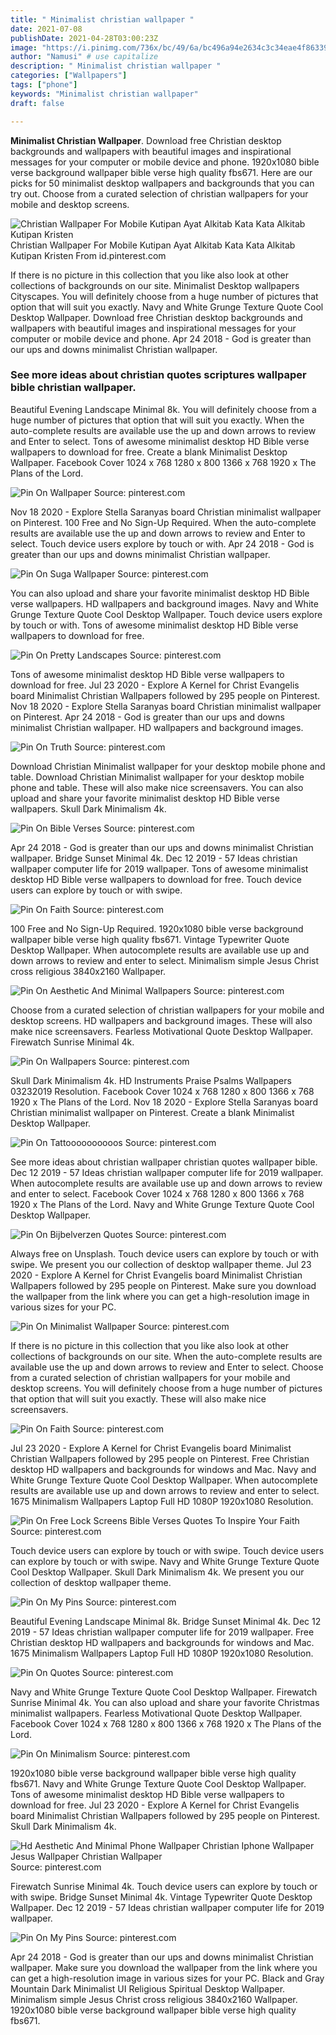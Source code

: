 ```yaml
---
title: " Minimalist christian wallpaper "
date: 2021-07-08
publishDate: 2021-04-28T03:00:23Z
image: "https://i.pinimg.com/736x/bc/49/6a/bc496a94e2634c3c34eae4f86339ed80.jpg"
author: "Namusi" # use capitalize
description: " Minimalist christian wallpaper "
categories: ["Wallpapers"]
tags: ["phone"]
keywords: "Minimalist christian wallpaper"
draft: false

---
```



**Minimalist Christian Wallpaper**. Download free Christian desktop backgrounds and wallpapers with beautiful images and inspirational messages for your computer or mobile device and phone. 1920x1080 bible verse background wallpaper bible verse high quality fbs671. Here are our picks for 50 minimalist desktop wallpapers and backgrounds that you can try out. Choose from a curated selection of christian wallpapers for your mobile and desktop screens.

![Christian Wallpaper For Mobile Kutipan Ayat Alkitab Kata Kata Alkitab Kutipan Kristen](https://i.pinimg.com/originals/d1/38/0f/d1380f6bdb11687a60fad3754b7c39e9.jpg "Christian Wallpaper For Mobile Kutipan Ayat Alkitab Kata Kata Alkitab Kutipan Kristen")
Christian Wallpaper For Mobile Kutipan Ayat Alkitab Kata Kata Alkitab Kutipan Kristen From id.pinterest.com


If there is no picture in this collection that you like also look at other collections of backgrounds on our site. Minimalist Desktop wallpapers Cityscapes. You will definitely choose from a huge number of pictures that option that will suit you exactly. Navy and White Grunge Texture Quote Cool Desktop Wallpaper. Download free Christian desktop backgrounds and wallpapers with beautiful images and inspirational messages for your computer or mobile device and phone. Apr 24 2018 - God is greater than our ups and downs minimalist Christian wallpaper.

### See more ideas about christian quotes scriptures wallpaper bible christian wallpaper.

Beautiful Evening Landscape Minimal 8k. You will definitely choose from a huge number of pictures that option that will suit you exactly. When the auto-complete results are available use the up and down arrows to review and Enter to select. Tons of awesome minimalist desktop HD Bible verse wallpapers to download for free. Create a blank Minimalist Desktop Wallpaper. Facebook Cover 1024 x 768 1280 x 800 1366 x 768 1920 x The Plans of the Lord.


![Pin On Wallpaper](https://i.pinimg.com/736x/f4/d1/bc/f4d1bcac0f1e7e469f89c9ecb7b24a85.jpg "Pin On Wallpaper")
Source: pinterest.com

Nov 18 2020 - Explore Stella Saranyas board Christian minimalist wallpaper on Pinterest. 100 Free and No Sign-Up Required. When the auto-complete results are available use the up and down arrows to review and Enter to select. Touch device users explore by touch or with. Apr 24 2018 - God is greater than our ups and downs minimalist Christian wallpaper.

![Pin On Suga Wallpaper](https://i.pinimg.com/originals/a2/0c/53/a20c53a3e0711339cff8ff38216f1b76.jpg "Pin On Suga Wallpaper")
Source: pinterest.com

You can also upload and share your favorite minimalist desktop HD Bible verse wallpapers. HD wallpapers and background images. Navy and White Grunge Texture Quote Cool Desktop Wallpaper. Touch device users explore by touch or with. Tons of awesome minimalist desktop HD Bible verse wallpapers to download for free.

![Pin On Pretty Landscapes](https://i.pinimg.com/originals/e3/03/75/e30375eaa63f483069368de27e5057af.png "Pin On Pretty Landscapes")
Source: pinterest.com

Tons of awesome minimalist desktop HD Bible verse wallpapers to download for free. Jul 23 2020 - Explore A Kernel for Christ Evangelis board Minimalist Christian Wallpapers followed by 295 people on Pinterest. Nov 18 2020 - Explore Stella Saranyas board Christian minimalist wallpaper on Pinterest. Apr 24 2018 - God is greater than our ups and downs minimalist Christian wallpaper. HD wallpapers and background images.

![Pin On Truth](https://i.pinimg.com/originals/4e/f4/9f/4ef49ffbea261f31d3e32f00c86d18a3.png "Pin On Truth")
Source: pinterest.com

Download Christian Minimalist wallpaper for your desktop mobile phone and table. Download Christian Minimalist wallpaper for your desktop mobile phone and table. These will also make nice screensavers. You can also upload and share your favorite minimalist desktop HD Bible verse wallpapers. Skull Dark Minimalism 4k.

![Pin On Bible Verses](https://i.pinimg.com/originals/33/b0/af/33b0afa80e2cfbc286b8a52ed720f806.jpg "Pin On Bible Verses")
Source: pinterest.com

Apr 24 2018 - God is greater than our ups and downs minimalist Christian wallpaper. Bridge Sunset Minimal 4k. Dec 12 2019 - 57 Ideas christian wallpaper computer life for 2019 wallpaper. Tons of awesome minimalist desktop HD Bible verse wallpapers to download for free. Touch device users can explore by touch or with swipe.

![Pin On Faith](https://i.pinimg.com/originals/38/de/35/38de354266d248898ce731a74fd6382c.jpg "Pin On Faith")
Source: pinterest.com

100 Free and No Sign-Up Required. 1920x1080 bible verse background wallpaper bible verse high quality fbs671. Vintage Typewriter Quote Desktop Wallpaper. When autocomplete results are available use up and down arrows to review and enter to select. Minimalism simple Jesus Christ cross religious 3840x2160 Wallpaper.

![Pin On Aesthetic And Minimal Wallpapers](https://i.pinimg.com/originals/0d/9a/1a/0d9a1aec77f6701bac0aada3aceb2445.png "Pin On Aesthetic And Minimal Wallpapers")
Source: pinterest.com

Choose from a curated selection of christian wallpapers for your mobile and desktop screens. HD wallpapers and background images. These will also make nice screensavers. Fearless Motivational Quote Desktop Wallpaper. Firewatch Sunrise Minimal 4k.

![Pin On Wallpapers](https://i.pinimg.com/originals/35/fb/be/35fbbece3e7e89e23af66472ec9fcc61.png "Pin On Wallpapers")
Source: pinterest.com

Skull Dark Minimalism 4k. HD Instruments Praise Psalms Wallpapers 03232019 Resolution. Facebook Cover 1024 x 768 1280 x 800 1366 x 768 1920 x The Plans of the Lord. Nov 18 2020 - Explore Stella Saranyas board Christian minimalist wallpaper on Pinterest. Create a blank Minimalist Desktop Wallpaper.

![Pin On Tattoooooooooos](https://i.pinimg.com/736x/d1/8f/0b/d18f0b92942bee31b1b6492951661d2e.jpg "Pin On Tattoooooooooos")
Source: pinterest.com

See more ideas about christian wallpaper christian quotes wallpaper bible. Dec 12 2019 - 57 Ideas christian wallpaper computer life for 2019 wallpaper. When autocomplete results are available use up and down arrows to review and enter to select. Facebook Cover 1024 x 768 1280 x 800 1366 x 768 1920 x The Plans of the Lord. Navy and White Grunge Texture Quote Cool Desktop Wallpaper.

![Pin On Bijbelverzen Quotes](https://i.pinimg.com/originals/0e/31/ff/0e31ffafd6b3ea7f4ab6d37134b3f62f.png "Pin On Bijbelverzen Quotes")
Source: pinterest.com

Always free on Unsplash. Touch device users can explore by touch or with swipe. We present you our collection of desktop wallpaper theme. Jul 23 2020 - Explore A Kernel for Christ Evangelis board Minimalist Christian Wallpapers followed by 295 people on Pinterest. Make sure you download the wallpaper from the link where you can get a high-resolution image in various sizes for your PC.

![Pin On Minimalist Wallpaper](https://i.pinimg.com/736x/92/87/7a/92877a6a830030f86b0634d1996e3a30.jpg "Pin On Minimalist Wallpaper")
Source: pinterest.com

If there is no picture in this collection that you like also look at other collections of backgrounds on our site. When the auto-complete results are available use the up and down arrows to review and Enter to select. Choose from a curated selection of christian wallpapers for your mobile and desktop screens. You will definitely choose from a huge number of pictures that option that will suit you exactly. These will also make nice screensavers.

![Pin On Faith](https://i.pinimg.com/originals/ec/77/d3/ec77d31b6c8b402b3e9f769d4c121fb9.jpg "Pin On Faith")
Source: pinterest.com

Jul 23 2020 - Explore A Kernel for Christ Evangelis board Minimalist Christian Wallpapers followed by 295 people on Pinterest. Free Christian desktop HD wallpapers and backgrounds for windows and Mac. Navy and White Grunge Texture Quote Cool Desktop Wallpaper. When autocomplete results are available use up and down arrows to review and enter to select. 1675 Minimalism Wallpapers Laptop Full HD 1080P 1920x1080 Resolution.

![Pin On Free Lock Screens Bible Verses Quotes To Inspire Your Faith](https://i.pinimg.com/originals/30/30/67/303067fe59eba96aa7930e8935015592.jpg "Pin On Free Lock Screens Bible Verses Quotes To Inspire Your Faith")
Source: pinterest.com

Touch device users can explore by touch or with swipe. Touch device users can explore by touch or with swipe. Navy and White Grunge Texture Quote Cool Desktop Wallpaper. Skull Dark Minimalism 4k. We present you our collection of desktop wallpaper theme.

![Pin On My Pins](https://i.pinimg.com/736x/bf/fc/4f/bffc4f49966f7cec958ae621ba02f63b.jpg "Pin On My Pins")
Source: pinterest.com

Beautiful Evening Landscape Minimal 8k. Bridge Sunset Minimal 4k. Dec 12 2019 - 57 Ideas christian wallpaper computer life for 2019 wallpaper. Free Christian desktop HD wallpapers and backgrounds for windows and Mac. 1675 Minimalism Wallpapers Laptop Full HD 1080P 1920x1080 Resolution.

![Pin On Quotes](https://i.pinimg.com/originals/46/5d/87/465d872dc56f09fb3bf7264164b83a29.png "Pin On Quotes")
Source: pinterest.com

Navy and White Grunge Texture Quote Cool Desktop Wallpaper. Firewatch Sunrise Minimal 4k. You can also upload and share your favorite Christmas minimalist wallpapers. Fearless Motivational Quote Desktop Wallpaper. Facebook Cover 1024 x 768 1280 x 800 1366 x 768 1920 x The Plans of the Lord.

![Pin On Minimalism](https://i.pinimg.com/originals/dd/73/db/dd73dbd2e394f99778b3543cbfbcb728.png "Pin On Minimalism")
Source: pinterest.com

1920x1080 bible verse background wallpaper bible verse high quality fbs671. Navy and White Grunge Texture Quote Cool Desktop Wallpaper. Tons of awesome minimalist desktop HD Bible verse wallpapers to download for free. Jul 23 2020 - Explore A Kernel for Christ Evangelis board Minimalist Christian Wallpapers followed by 295 people on Pinterest. Skull Dark Minimalism 4k.

![Hd Aesthetic And Minimal Phone Wallpaper Christian Iphone Wallpaper Jesus Wallpaper Christian Wallpaper](https://i.pinimg.com/originals/48/a7/4c/48a74c847153e3c5f32a2713709d4697.png "Hd Aesthetic And Minimal Phone Wallpaper Christian Iphone Wallpaper Jesus Wallpaper Christian Wallpaper")
Source: pinterest.com

Firewatch Sunrise Minimal 4k. Touch device users can explore by touch or with swipe. Bridge Sunset Minimal 4k. Vintage Typewriter Quote Desktop Wallpaper. Dec 12 2019 - 57 Ideas christian wallpaper computer life for 2019 wallpaper.

![Pin On My Pins](https://i.pinimg.com/736x/bc/49/6a/bc496a94e2634c3c34eae4f86339ed80.jpg "Pin On My Pins")
Source: pinterest.com

Apr 24 2018 - God is greater than our ups and downs minimalist Christian wallpaper. Make sure you download the wallpaper from the link where you can get a high-resolution image in various sizes for your PC. Black and Gray Mountain Dark Minimalist UI Religious Spiritual Desktop Wallpaper. Minimalism simple Jesus Christ cross religious 3840x2160 Wallpaper. 1920x1080 bible verse background wallpaper bible verse high quality fbs671.

